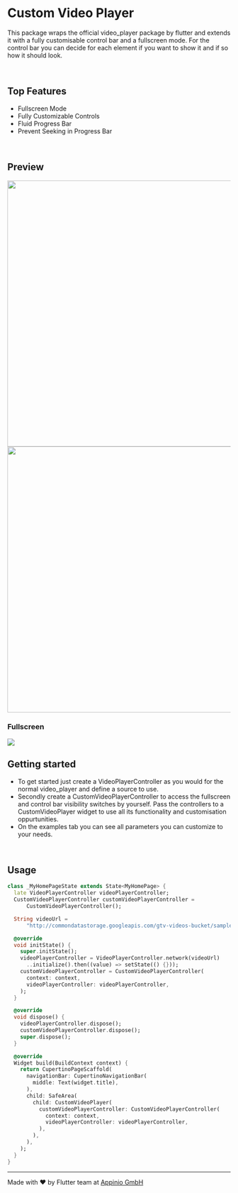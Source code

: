 # Custom Video Player

This package wraps the official video_player package by flutter and extends it with a fully customisable control bar and a fullscreen mode. For the control bar you can decide for each element if you want to show it and if so how it should look.

<br />

## Top Features

- Fullscreen Mode
- Fully Customizable Controls
- Fluid Progress Bar
- Prevent Seeking in Progress Bar

<br />

## Preview

<img src="https://github.com/appinioGmbH/flutter_packages/blob/main/assets/video_player/screenshot_1.png?raw=true" height="600" /> <img src="https://github.com/appinioGmbH/flutter_packages/blob/main/assets/video_player/screenshot_2.png?raw=true" height="600" />

### Fullscreen

  <img src="https://github.com/appinioGmbH/flutter_packages/blob/main/assets/video_player/screenshot_3.png?raw=true" />
<br />

## Getting started

- To get started just create a VideoPlayerController as you would for the normal video_player and define a source to use.
- Secondly create a CustomVideoPlayerController to access the fullscreen and control bar visibility switches by yourself. Pass the controllers to a CustomVideoPlayer widget to use all its functionality and customisation oppurtunities.
- On the examples tab you can see all parameters you can customize to your needs.

<br />

## Usage

```dart
class _MyHomePageState extends State<MyHomePage> {
  late VideoPlayerController videoPlayerController;
  CustomVideoPlayerController customVideoPlayerController =
      CustomVideoPlayerController();

  String videoUrl =
      "http://commondatastorage.googleapis.com/gtv-videos-bucket/sample/BigBuckBunny.mp4";

  @override
  void initState() {
    super.initState();
    videoPlayerController = VideoPlayerController.network(videoUrl)
      ..initialize().then((value) => setState(() {}));
    customVideoPlayerController = CustomVideoPlayerController(
      context: context,
      videoPlayerController: videoPlayerController,
    );
  }

  @override
  void dispose() {
    videoPlayerController.dispose();
    customVideoPlayerController.dispose();
    super.dispose();
  }

  @override
  Widget build(BuildContext context) {
    return CupertinoPageScaffold(
      navigationBar: CupertinoNavigationBar(
        middle: Text(widget.title),
      ),
      child: SafeArea(
        child: CustomVideoPlayer(
          customVideoPlayerController: CustomVideoPlayerController(
            context: context,
            videoPlayerController: videoPlayerController,
          ),
        ),
      ),
    );
  }
}
```

<hr/>
Made with ❤ by Flutter team at <a href="https://appinio.com">Appinio GmbH</a>

